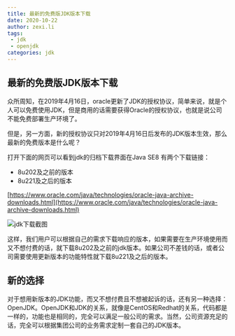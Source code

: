 ```yaml
---
title: 最新的免费版JDK版本下载
date: 2020-10-22
author: zexi.li
tags:
 - jdk
 - openjdk
categories: jdk
---
```


## 最新的免费版JDK版本下载

众所周知，在2019年4月16日，oracle更新了JDK的授权协议，简单来说，就是个人可以免费使用JDK，但是商用的话需要获得Oracle的授权协议，也就是说公司不能免费部署生产环境了。

但是，另一方面，新的授权协议只对2019年4月16日后发布的JDK版本生效，那么最新的免费版本是什么呢？

打开下面的网页可以看到jdk的归档下载界面在Java SE8 有两个下载链接：

- 8u202及之前的版本
- 8u221及之后的版本

[https://www.oracle.com/java/technologies/oracle-java-archive-downloads.html](https://www.oracle.com/java/technologies/oracle-java-archive-downloads.html)

![jdk下载截图](https://cdn.jsdelivr.net/gh/zexi.li/img/2020-10-22/1603374781381-image.png)

这样，我们用户可以根据自己的需求下载响应的版本，如果需要在生产环境使用而又不想付费的话，就下载8u202及之前的jdk版本。如果公司不差钱的话，或者公司需要使用更新版本的功能特性就下载8u221及之后的版本。

## 新的选择

对于想用新版本的JDK功能，而又不想付费且不想被起诉的话，还有另一种选择：OpenJDK。OpenJDK和JDK的关系，就像是CentOS和Redhat的关系，代码都是一样的，功能也是相同的，完全可以满足一般公司的需求。当然，公司资源充足的话，完全可以根据集团公司的业务需求定制一套自己的JDK版本。